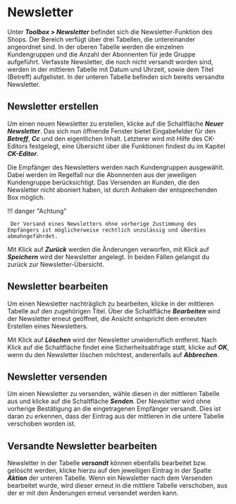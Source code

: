 # Newsletter

Unter _**Toolbox \> Newsletter**_ befindet sich die Newsletter-Funktion des Shops. Der Bereich verfügt über drei Tabellen, die untereinander angeordnet sind. In der oberen Tabelle werden die einzelnen Kundengruppen und die Anzahl der Abonnenten für jede Gruppe aufgeführt. Verfasste Newsletter, die noch nicht versandt worden sind, werden in der mittleren Tabelle mit Datum und Uhrzeit, sowie dem Titel \(Betreff\) aufgelistet. In der unteren Tabelle befinden sich bereits versandte Newsletter.

## Newsletter erstellen

Um einen neuen Newsletter zu erstellen, klicke auf die Schaltfläche _**Neuer Newsletter**_. Das sich nun öffnende Fenster bietet Eingabefelder für den _**Betreff**_, _**Cc**_ und den eigentlichen Inhalt. Letzterer wird mit Hilfe des CK-Editors festgelegt, eine Übersicht über die Funktionen findest du im Kapitel _**CK-Editor**_.

Die Empfänger des Newsletters werden nach Kundengruppen ausgewählt. Dabei werden im Regelfall nur die Abonnenten aus der jeweiligen Kundengruppe berücksichtigt. Das Versenden an Kunden, die den Newsletter nicht aboniert haben, ist durch Anhaken der entsprechenden Box möglich.

!!! danger "Achtung"

	 Der Versand eines Newsletters ohne vorherige Zustimmung des Empfängers ist möglicherweise rechtlich unzulässig und überdies abmahngefährdet.

Mit Klick auf _**Zurück**_ werden die Änderungen verworfen, mit Klick auf _**Speichern**_ wird der Newsletter angelegt. In beiden Fällen gelangst du zurück zur Newsletter-Übersicht.

## Newsletter bearbeiten

Um einen Newsletter nachträglich zu bearbeiten, klicke in der mittleren Tabelle auf den zugehörigen Titel. Über die Schaltfläche _**Bearbeiten**_ wird der Newsletter erneut geöffnet, die Ansicht entspricht dem erneuten Erstellen eines Newsletters.

Mit Klick auf _**Löschen**_ wird der Newsletter unwiderruflich entfernt. Nach Klick auf die Schaltfläche findet eine Sicherheitsabfrage statt, klicke auf _**OK**_, wenn du den Newsletter löschen möchtest, anderenfalls auf _**Abbrechen**_.

## Newsletter versenden

Um einen Newsletter zu versenden, wähle diesen in der mittleren Tabelle aus und klicke auf die Schaltfläche _**Senden**_. Der Newsletter wird ohne vorherige Bestätigung an die eingetragenen Empfänger versandt. Dies ist daran zu erkennen, dass der Eintrag aus der mittleren in die untere Tabelle verschoben worden ist.

## Versandte Newsletter bearbeiten

Newsletter in der Tabelle _**versandt**_ können ebenfalls bearbeitet bzw. gelöscht werden, klicke hierzu auf den jeweiligen Eintrag in der Spalte _**Aktion**_ der unteren Tabelle. Wenn ein Newsletter nach dem Versenden bearbeitet wurde, wird dieser erneut in die mittlere Tabelle verschoben, aus der er mit den Änderungen erneut versendet werden kann.

